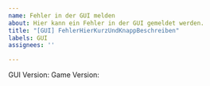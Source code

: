 ```yaml
---
name: Fehler in der GUI melden
about: Hier kann ein Fehler in der GUI gemeldet werden.
title: "[GUI] FehlerHierKurzUndKnappBeschreiben"
labels: GUI
assignees: ''

---
```


<!-- Bitte ersetze **FehlerHierKurzUndKnappBeschreiben** im Titel gegen eine kurze Beschreibung austauschen
<!-- Bitte Beschreibe den Fehler -->

<!-- Bitte ergänzen die Version -->
GUI Version: 
Game Version: 
